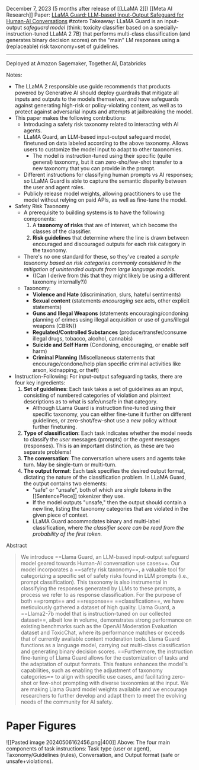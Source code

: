 December 7, 2023 (5 months after release of [[LLaMA 2]])
[[Meta AI Research]]
Paper: [LLaMA Guard: LLM-based Input-Output Safeguard for Human-AI Conversations](https://arxiv.org/abs/2312.06674)
#zotero 
Takeaway: LLaMA Guard is an input-output *safeguard model* (think: toxicity classifier based on a specially-instruction-tuned LLaMA 2 7B) that performs multi-class classification (and generates binary decision scores) on the "main" LM responses using a (replaceable) risk taxonomy+set of guidelines.

---
Deployed at Amazon Sagemaker, Together.AI, Databricks

Notes: 
- The LLaMA 2 responsible use guide recommends that products powered by Generative AI should deploy guardrails that mitigate all inputs and outputs to the models themselves, and have safeguards against generating high-risk or policy-violating content, as well as to protect against adversarial inputs and attempts at jailbreaking the model.
- This paper makes the following contributions:
	- Introducing a safety risk taxonomy related to interacting with AI agents.
	- LLaMA Guard, an LLM-based input-output safeguard model, finetuned on data labeled according to the above taxonomy. Allows users to customize the model input to adapt to other taxonomies.
		- The model *is* instruction-tuned using their specific (quite general) taxonomy, but it can zero-sho/few-shot transfer to a new taxonomy that you can provide in the prompt.
	- Different instructions for classifying human prompts vs AI responses; so LLaMA Guard is able to capture the semantic disparity between the user and agent roles.
	- Publicly release model weights, allowing practitioners to use the model without relying on paid APIs, as well as fine-tune the model.
- Safety Risk Taxonomy
	- A prerequisite to building systems is to have the following components:
		1. A **taxonomy of risks** that are of interest, which become the classes of the classifier.
		2. **Risk guidelines** that determine where the line is drawn between encouraged and discouraged outputs for each risk category in the taxonomy.
	- There's no one standard for these, so they've created a *sample taxonomy based on risk categories commonly considered in the mitigation of unintended outputs from large language models.*
		- ((Can I derive from this that they might likely be using a different taxonomy internally?))
	- Taxonomy:
		- **Violence and Hate** (discrimination, slurs, hateful sentiments)
		- **Sexual content** (statements *encouraging* sex acts, other explicit statements)
		- **Guns and Illegal Weapons** (statements encouraging/condoning planning of crimes using illegal acquisition or use of guns/illegal weapons (CBRN))
		- **Regulated/Controlled Substances** (produce/transfer/consume illegal drugs, tobacco, alcohol, cannabis)
		- **Suicide and Self Harm** (Condoning, encouraging, or enable self harm)
		- **Criminal Planning** (Miscellaneous statements that encourage/condone/help plan specific criminal activities like arson, kidnapping, or theft)
- Instruction-Following: For input-output safeguarding tasks, there are four key ingredients:
	1. **Set of guidelines**: Each task takes a set of guidelines as an input, consisting of numbered categories of violation and plaintext descriptions as to what is safe/unsafe in that category.
		- Although LLama Guard is instruction fine-tuned using their specific taxonomy, you can either fine-tune it further on different guidelines, or zero-shot/few-shot use a *new* policy without further finetuning.
	2. **Type of classification**: Each task indicates whether the model needs to classify the *user* messages (prompts) or the *agent* messages (responses). This is an important distinction, as these are two separate problems!
	3. **The conversation**: The conversation where users and agents take turn. May be single-turn or multi-turn.
	4. **The output format**: Each task specifies the desired output format, dictating the nature of the classification problem. In LLaMA Guard, the output contains two elements:
		- "safe" or "unsafe", both of which are *single tokens* in the [[SentencePiece]] tokenizer they use.
		- If the model outputs "unsafe," then the output should contain a new line, listing the taxonomy categories that are violated in the given piece of context.
		- LLaMA Guard accommodates binary and multi-label classification, where *the classifier score can be read from the probability of the first token.*


Abstract
> We introduce ==Llama Guard, an LLM-based input-output safeguard model geared towards Human-AI conversation use cases==. Our model incorporates a ==safety risk taxonomy==, a valuable tool for categorizing a specific set of safety risks found in LLM prompts (i.e., prompt classification). This taxonomy is also instrumental in classifying the responses generated by LLMs to these prompts, a process we refer to as response classification. For the purpose of both ==prompt== and ==response== ==classification==, we have meticulously gathered a dataset of high quality. Llama Guard, a ==Llama2-7b model that is instruction-tuned on our collected dataset==, albeit low in volume, demonstrates strong performance on existing benchmarks such as the OpenAI Moderation Evaluation dataset and ToxicChat, where its performance matches or exceeds that of currently available content moderation tools. Llama Guard functions as a language model, carrying out multi-class classification and generating binary decision scores. ==Furthermore, the instruction fine-tuning of Llama Guard allows for the customization of tasks and the adaptation of output formats. This feature enhances the model's capabilities, such as enabling the adjustment of taxonomy categories== to align with specific use cases, and facilitating zero-shot or few-shot prompting with diverse taxonomies at the input. We are making Llama Guard model weights available and we encourage researchers to further develop and adapt them to meet the evolving needs of the community for AI safety.

# Paper Figures

![[Pasted image 20240506162456.png|400]]
Above: The four main components of task instructions: Task type (user or agent), Taxonomy/Guidelines (rules), Conversation, and Output format (safe or unsafe+violations).


